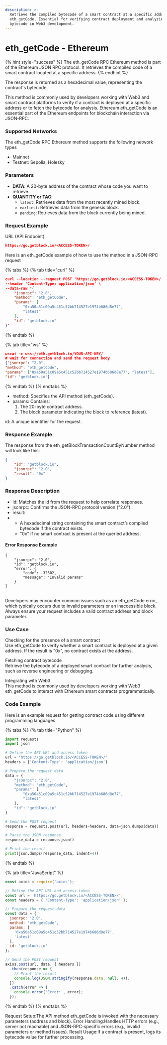```yaml
---
description: >-
  Retrieve the compiled bytecode of a smart contract at a specific address using
  eth_getCode. Essential for verifying contract deployment and analyzing
  bytecode in Web3 development.
---
```


# eth\_getCode - Ethereum

{% hint style="success" %}
The eth\_getCode RPC Ethereum method is part of the Ethereum JSON RPC protocol. It retrieves the compiled code of a smart contract located at a specific address.
{% endhint %}

The response is returned as a hexadecimal value, representing the contract's bytecode.

This method is commonly used by developers working with Web3 and smart contract platforms to verify if a contract is deployed at a specific address or to fetch the bytecode for analysis. Ethereum eth\_getCode is an essential part of the Ethereum endpoints for blockchain interaction via JSON-RPC.

### Supported Networks

The eth\_getCode RPC Ethereum method supports the following network types

* Mainnet
* Testnet: Sepolia, Holesky

### Parameters

* **DATA**: A 20-byte address of the contract whose code you want to retrieve.
* **QUANTITY or TAG**:
  * `latest`: Retrieves data from the most recently mined block.
  * `earliest`: Retrieves data from the genesis block.
  * `pending`: Retrieves data from the block currently being mined.

### Request Example

URL (API Endpoint)

```json
https://go.getblock.io/<ACCESS-TOKEN>/
```

Here is an eth\_getCode example of how to use the method in a JSON-RPC request

{% tabs %}
{% tab title="curl" %}
```json
curl --location --request POST 'https://go.getblock.io/<ACCESS-TOKEN>/' \
--header 'Content-Type: application/json' \
--data-raw '{
    "jsonrpc": "2.0",
    "method": "eth_getCode",
    "params": [
        "0xa50a51c09a5c451c52bb714527e1974b686d8e77",
        "latest"
    ],
    "id": "getblock.io"
}'

```
{% endtab %}

{% tab title="ws" %}
```json
wscat -c wss://eth.getblock.io/YOUR-API-KEY/ 
# wait for connection and send the request body 
{"jsonrpc": "2.0",
"method": "eth_getCode",
"params": ["0xa50a51c09a5c451c52bb714527e1974b686d8e77", "latest"],
"id": "getblock.io"}
```
{% endtab %}
{% endtabs %}

* method: Specifies the API method (eth\_getCode).
* params: Contains:
  1. The 20-byte contract address.
  2. The block parameter indicating the block to reference (latest).

id: A unique identifier for the request.

### Response Example

The response from the eth\_getBlockTransactionCountByNumber method will look like this:

```json
{
    "id": "getblock.io",
    "jsonrpc": "2.0",
    "result": "0x"
}
```

### Response Description

* id: Matches the id from the request to help correlate responses.
* jsonrpc: Confirms the JSON-RPC protocol version ("2.0").
* result:
*
  * A hexadecimal string containing the smart contract’s compiled bytecode if the contract exists.
  * "0x" if no smart contract is present at the queried address.

#### Error Response Example

```
{
    "jsonrpc": "2.0",
    "id": "getblock.io",
    "error": {
        "code": -32602,
        "message": "Invalid params"
    }
}
```

\
Developers may encounter common issues such as an eth\_getCode error, which typically occurs due to invalid parameters or an inaccessible block. Always ensure your request includes a valid contract address and block parameter.

### Use Case

Checking for the presence of a smart contract\
Use eth\_getCode to verify whether a smart contract is deployed at a given address. If the result is "0x", no contract exists at the address.

Fetching contract bytecode\
Retrieve the bytecode of a deployed smart contract for further analysis, such as reverse engineering or debugging.

Integrating with Web3\
This method is commonly used by developers working with Web3 eth\_getCode to interact with Ethereum smart contracts programmatically.

### Code Example

Here is an example request for getting contract code using different programming languages

{% tabs %}
{% tab title="Python" %}
```python
import requests
import json

# Define the API URL and access token
url = 'https://go.getblock.io/<ACCESS-TOKEN>/'
headers = {'Content-Type': 'application/json'}

# Prepare the request data
data = {
    "jsonrpc": "2.0",
    "method": "eth_getCode",
    "params": [
        "0xa50a51c09a5c451c52bb714527e1974b686d8e77",
        "latest"
    ],
    "id": "getblock.io"
}

# Send the POST request
response = requests.post(url, headers=headers, data=json.dumps(data))

# Parse the JSON response
response_data = response.json()

# Print the result
print(json.dumps(response_data, indent=4))

```
{% endtab %}

{% tab title="JavaScript" %}
```javascript
const axios = require('axios');

// Define the API URL and access token
const url = 'https://go.getblock.io/<ACCESS-TOKEN>/';
const headers = { 'Content-Type': 'application/json' };

// Prepare the request data
const data = {
  jsonrpc: '2.0',
  method: 'eth_getCode',
  params: [
    '0xa50a51c09a5c451c52bb714527e1974b686d8e77',
    'latest'
  ],
  id: 'getblock.io'
};

// Send the POST request
axios.post(url, data, { headers })
  .then(response => {
    // Print the result
    console.log(JSON.stringify(response.data, null, 4));
  })
  .catch(error => {
    console.error('Error:', error);
  });

```
{% endtab %}
{% endtabs %}

Request Setup:The API method eth\_getCode is invoked with the necessary parameters (address and block). Error Handling:Handles HTTP errors (e.g., server not reachable) and JSON-RPC-specific errors (e.g., invalid parameters or method issues). Result Usage:If a contract is present, logs its bytecode value for further processing.
